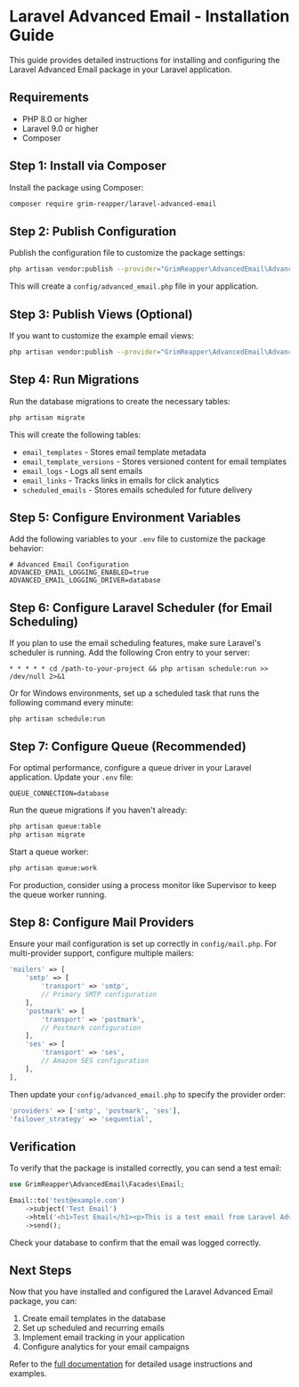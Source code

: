 # Laravel Advanced Email - Installation Guide

This guide provides detailed instructions for installing and configuring the Laravel Advanced Email package in your Laravel application.

## Requirements

- PHP 8.0 or higher
- Laravel 9.0 or higher
- Composer

## Step 1: Install via Composer

Install the package using Composer:

```bash
composer require grim-reapper/laravel-advanced-email
```

## Step 2: Publish Configuration

Publish the configuration file to customize the package settings:

```bash
php artisan vendor:publish --provider="GrimReapper\AdvancedEmail\AdvancedEmailServiceProvider" --tag="config"
```

This will create a `config/advanced_email.php` file in your application.

## Step 3: Publish Views (Optional)

If you want to customize the example email views:

```bash
php artisan vendor:publish --provider="GrimReapper\AdvancedEmail\AdvancedEmailServiceProvider" --tag="views"
```

## Step 4: Run Migrations

Run the database migrations to create the necessary tables:

```bash
php artisan migrate
```

This will create the following tables:
- `email_templates` - Stores email template metadata
- `email_template_versions` - Stores versioned content for email templates
- `email_logs` - Logs all sent emails
- `email_links` - Tracks links in emails for click analytics
- `scheduled_emails` - Stores emails scheduled for future delivery

## Step 5: Configure Environment Variables

Add the following variables to your `.env` file to customize the package behavior:

```
# Advanced Email Configuration
ADVANCED_EMAIL_LOGGING_ENABLED=true
ADVANCED_EMAIL_LOGGING_DRIVER=database
```

## Step 6: Configure Laravel Scheduler (for Email Scheduling)

If you plan to use the email scheduling features, make sure Laravel's scheduler is running. Add the following Cron entry to your server:

```
* * * * * cd /path-to-your-project && php artisan schedule:run >> /dev/null 2>&1
```

Or for Windows environments, set up a scheduled task that runs the following command every minute:

```
php artisan schedule:run
```

## Step 7: Configure Queue (Recommended)

For optimal performance, configure a queue driver in your Laravel application. Update your `.env` file:

```
QUEUE_CONNECTION=database
```

Run the queue migrations if you haven't already:

```bash
php artisan queue:table
php artisan migrate
```

Start a queue worker:

```bash
php artisan queue:work
```

For production, consider using a process monitor like Supervisor to keep the queue worker running.

## Step 8: Configure Mail Providers

Ensure your mail configuration is set up correctly in `config/mail.php`. For multi-provider support, configure multiple mailers:

```php
'mailers' => [
    'smtp' => [
        'transport' => 'smtp',
        // Primary SMTP configuration
    ],
    'postmark' => [
        'transport' => 'postmark',
        // Postmark configuration
    ],
    'ses' => [
        'transport' => 'ses',
        // Amazon SES configuration
    ],
],
```

Then update your `config/advanced_email.php` to specify the provider order:

```php
'providers' => ['smtp', 'postmark', 'ses'],
'failover_strategy' => 'sequential',
```

## Verification

To verify that the package is installed correctly, you can send a test email:

```php
use GrimReapper\AdvancedEmail\Facades\Email;

Email::to('test@example.com')
    ->subject('Test Email')
    ->html('<h1>Test Email</h1><p>This is a test email from Laravel Advanced Email.</p>')
    ->send();
```

Check your database to confirm that the email was logged correctly.

## Next Steps

Now that you have installed and configured the Laravel Advanced Email package, you can:

1. Create email templates in the database
2. Set up scheduled and recurring emails
3. Implement email tracking in your application
4. Configure analytics for your email campaigns

Refer to the [full documentation](documentation.md) for detailed usage instructions and examples.